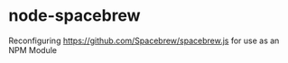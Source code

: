 node-spacebrew
==============

Reconfiguring https://github.com/Spacebrew/spacebrew.js for use as an NPM Module